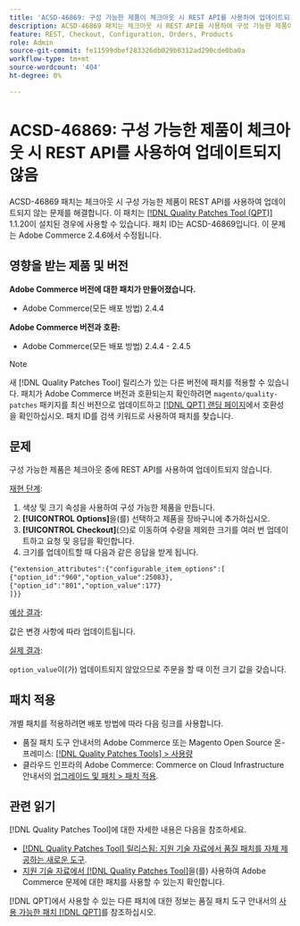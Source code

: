 ```yaml
---
title: 'ACSD-46869: 구성 가능한 제품이 체크아웃 시 REST API를 사용하여 업데이트되지 않음'
description: ACSD-46869 패치는 체크아웃 시 REST API를 사용하여 구성 가능한 제품이 업데이트되지 않는 문제를 해결합니다. 이 패치는 [Quality Patches Tool (QPT)](https://experienceleague.adobe.com/en/docs/commerce-knowledge-base/kb/announcements/commerce-announcements/magento-quality-patches-released-new-tool-to-self-serve-quality-patches) 1.1.20이 설치된 경우 사용할 수 있습니다. 패치 ID는 ACSD-46869입니다. 이 문제는 Adobe Commerce 2.4.6에서 수정됩니다.
feature: REST, Checkout, Configuration, Orders, Products
role: Admin
source-git-commit: fe11599dbef283326db029b0312ad290cde0ba0a
workflow-type: tm+mt
source-wordcount: '404'
ht-degree: 0%

---
```


# ACSD-46869: 구성 가능한 제품이 체크아웃 시 REST API를 사용하여 업데이트되지 않음

ACSD-46869 패치는 체크아웃 시 구성 가능한 제품이 REST API를 사용하여 업데이트되지 않는 문제를 해결합니다. 이 패치는 [[!DNL Quality Patches Tool (QPT)]](https://experienceleague.adobe.com/en/docs/commerce-knowledge-base/kb/announcements/commerce-announcements/magento-quality-patches-released-new-tool-to-self-serve-quality-patches) 1.1.20이 설치된 경우에 사용할 수 있습니다. 패치 ID는 ACSD-46869입니다. 이 문제는 Adobe Commerce 2.4.6에서 수정됩니다.

## 영향을 받는 제품 및 버전

**Adobe Commerce 버전에 대한 패치가 만들어졌습니다.**

* Adobe Commerce(모든 배포 방법) 2.4.4

**Adobe Commerce 버전과 호환:**

* Adobe Commerce(모든 배포 방법) 2.4.4 - 2.4.5

>[!NOTE]
>
>새 [!DNL Quality Patches Tool] 릴리스가 있는 다른 버전에 패치를 적용할 수 있습니다. 패치가 Adobe Commerce 버전과 호환되는지 확인하려면 `magento/quality-patches` 패키지를 최신 버전으로 업데이트하고 [[!DNL QPT] 랜딩 페이지](https://experienceleague.adobe.com/tools/commerce-quality-patches/index.html)에서 호환성을 확인하십시오. 패치 ID를 검색 키워드로 사용하여 패치를 찾습니다.

## 문제

구성 가능한 제품은 체크아웃 중에 REST API를 사용하여 업데이트되지 않습니다.

<u>재현 단계</u>:

1. 색상 및 크기 속성을 사용하여 구성 가능한 제품을 만듭니다.
1. **[!UICONTROL Options]**&#x200B;을(를) 선택하고 제품을 장바구니에 추가하십시오.
1. **[!UICONTROL Checkout]**(으)로 이동하여 수량을 제외한 크기를 여러 번 업데이트하고 요청 및 응답을 확인합니다.
1. 크기를 업데이트할 때 다음과 같은 응답을 받게 됩니다.

```REST API
{"extension_attributes":{"configurable_item_options":[
{"option_id":"960","option_value":25083},
{"option_id":"801","option_value":177}
]}}
```

<u>예상 결과</u>:

값은 변경 사항에 따라 업데이트됩니다.

<u>실제 결과</u>:

`option_value`이(가) 업데이트되지 않았으므로 주문을 할 때 이전 크기 값을 갖습니다.

## 패치 적용

개별 패치를 적용하려면 배포 방법에 따라 다음 링크를 사용합니다.

* 품질 패치 도구 안내서의 Adobe Commerce 또는 Magento Open Source 온-프레미스: [[!DNL Quality Patches Tools] > 사용량](/help/tools/quality-patches-tool/usage.md)
* 클라우드 인프라의 Adobe Commerce: Commerce on Cloud Infrastructure 안내서의 [업그레이드 및 패치 > 패치 적용](https://experienceleague.adobe.com/docs/commerce-cloud-service/user-guide/develop/upgrade/apply-patches.html).

## 관련 읽기

[!DNL Quality Patches Tool]에 대한 자세한 내용은 다음을 참조하세요.

* [[!DNL Quality Patches Tool] 릴리스됨: 지원 기술 자료에서 품질 패치를 자체 제공하는 새로운 도구](https://experienceleague.adobe.com/en/docs/commerce-knowledge-base/kb/announcements/commerce-announcements/magento-quality-patches-released-new-tool-to-self-serve-quality-patches).
* [지원 기술 자료에서  [!DNL Quality Patches Tool]](https://experienceleague.adobe.com/docs/commerce-knowledge-base/kb/support-tools/patches/check-patch-for-magento-issue-with-magento-quality-patches.html)을(를) 사용하여 Adobe Commerce 문제에 대한 패치를 사용할 수 있는지 확인합니다.

[!DNL QPT]에서 사용할 수 있는 다른 패치에 대한 정보는 품질 패치 도구 안내서의 [사용 가능한 패치 [!DNL QPT]](https://experienceleague.adobe.com/tools/commerce-quality-patches/index.html)를 참조하십시오.
